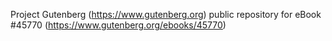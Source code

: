 Project Gutenberg (https://www.gutenberg.org) public repository for eBook #45770 (https://www.gutenberg.org/ebooks/45770)
